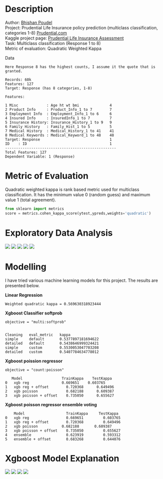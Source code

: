 # Description
Author: [Bhishan Poudel](https://bhishanpdl.github.io/index.html)  
Project: Prudential Life Insurance policy prediction (multiclass classification, categories 1-8)  [Prudential.com](https://www.prudential.com/)  
Kaggle project page: [Prudential Life Insurance Assessment](https://www.kaggle.com/c/prudential-life-insurance-assessment)  
Task: Multiclass classification (Response 1 to 8)  
Metric of evaluation: Quadratic Weighted Kappa 

Data  
```
Here Response 8 has the highest counts, I assume it the quote that is granted.

Records: 60k
Features: 127
Target: Response (has 8 categories, 1-8)

Features:

1 Misc             : Age ht wt bmi              4
2 Product Info     : Product_Info_1 to 7        7
3 Employment Info  : Employment_Info_1 to 6     6
4 Insured Info     : InsuredInfo_1 to 7         7
5 Insurance History: Insurance_History_1 to 9   9
6 Family History   : Family_Hist_1 to 5         5
7 Medical History  : Medical_History_1 to 41    41
8 Medical Keywords : Medical_Keyword_1 to 48    48
Target: Response                                1
ID    : ID                                      1
---------------------------------------------------
Total Features: 127
Dependent Variable: 1 (Response)
```

# Metric of Evaluation
Quadratic weighted kappa is rank based metric used for multiclass classification.
It has the minimum value 0 (random guess) and maximum value 1 (total agreement).

```python
from sklearn import metrics
score = metrics.cohen_kappa_score(ytest,ypreds,weights='quadratic')
```
# Exploratory Data Analysis
![](images/target_dist.png)
![](images/missing_medical.png)
![](images/target_pareto.png)
![](images/corr_medical.png)
![](images/age_target8_kde.png)


# Modelling
I have tried various machine learning models for this project.
The results are presented below.

**Linear Regression**  
```
Weighted quadratic kappa = 0.569630318923444
```

**Xgboost Classifier softprob** 
```
objective = "multi:softprob"


Cleaning   eval_metric   kappa
simple     default       0.5377897181694622
detailed   default       0.5438646999324421
simple     custom        0.5530053047703208
detailed   custom        0.5407784634778012

```

**Xgboost  poission regressor**  
```
objective = "count:poisson"

   Model	              TrainKappa	TestKappa
0	xgb reg	              0.669651	  0.603765
1	xgb reg + offset	    0.720368	  0.649496
2	xgb poisson          	0.682188	  0.609387
3	xgb poisson + offset	0.735050	  0.655627

```

**Xgboost poisson regressor ensemble voting**  
```
	Model	                TrainKappa	   TestKappa
0	xgb reg              	0.669651	     0.603765
1	xgb reg + offset	    0.720368	     0.649496
2	xgb poisson	          0.682188	     0.609387
3	xgb poisson + offset	0.735050	     0.655627
4	ensemble            	0.623919	     0.593312
5	ensemble + offset	    0.683268	     0.644076
```

# Xgboost Model Explanation
![](images/feat_imp.png)
![](images/perm_imp.png)
![](images/shap_target.png)
![](images/shap_target8.png)




